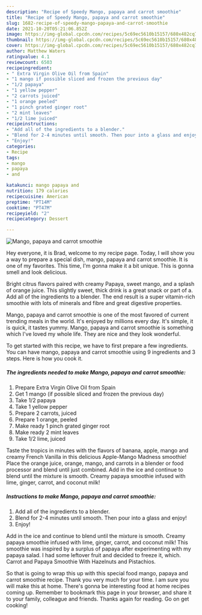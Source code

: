 ```yaml
---
description: "Recipe of Speedy Mango, papaya and carrot smoothie"
title: "Recipe of Speedy Mango, papaya and carrot smoothie"
slug: 1682-recipe-of-speedy-mango-papaya-and-carrot-smoothie
date: 2021-10-20T05:21:06.852Z
image: https://img-global.cpcdn.com/recipes/5c69ec5610b15157/680x482cq70/mango-papaya-and-carrot-smoothie-recipe-main-photo.jpg
thumbnail: https://img-global.cpcdn.com/recipes/5c69ec5610b15157/680x482cq70/mango-papaya-and-carrot-smoothie-recipe-main-photo.jpg
cover: https://img-global.cpcdn.com/recipes/5c69ec5610b15157/680x482cq70/mango-papaya-and-carrot-smoothie-recipe-main-photo.jpg
author: Matthew Waters
ratingvalue: 4.1
reviewcount: 6503
recipeingredient:
- " Extra Virgin Olive Oil from Spain"
- "1 mango if possible sliced and frozen the previous day"
- "1/2 papaya"
- "1 yellow pepper"
- "2 carrots juiced"
- "1 orange peeled"
- "1 pinch grated ginger root"
- "2 mint leaves"
- "1/2 lime juiced"
recipeinstructions:
- "Add all of the ingredients to a blender."
- "Blend for 2-4 minutes until smooth. Then pour into a glass and enjoy!"
- "Enjoy!"
categories:
- Recipe
tags:
- mango
- papaya
- and

katakunci: mango papaya and 
nutrition: 179 calories
recipecuisine: American
preptime: "PT14M"
cooktime: "PT47M"
recipeyield: "2"
recipecategory: Dessert

---
```



![Mango, papaya and carrot smoothie](https://img-global.cpcdn.com/recipes/5c69ec5610b15157/680x482cq70/mango-papaya-and-carrot-smoothie-recipe-main-photo.jpg)

Hey everyone, it is Brad, welcome to my recipe page. Today, I will show you a way to prepare a special dish, mango, papaya and carrot smoothie. It is one of my favorites. This time, I'm gonna make it a bit unique. This is gonna smell and look delicious.

Bright citrus flavors paired with creamy Papaya, sweet mango, and a splash of orange juice. This slightly sweet, thick drink is a great snack or part of a. Add all of the ingredients to a blender. The end result is a super vitamin-rich smoothie with lots of minerals and fibre and great digestive properties.

Mango, papaya and carrot smoothie is one of the most favored of current trending meals in the world. It's enjoyed by millions every day. It's simple, it is quick, it tastes yummy. Mango, papaya and carrot smoothie is something which I've loved my whole life. They are nice and they look wonderful.


To get started with this recipe, we have to first prepare a few ingredients. You can have mango, papaya and carrot smoothie using 9 ingredients and 3 steps. Here is how you cook it.

<!--inarticleads1-->

##### The ingredients needed to make Mango, papaya and carrot smoothie:

1. Prepare  Extra Virgin Olive Oil from Spain
1. Get 1 mango (if possible sliced and frozen the previous day)
1. Take 1/2 papaya
1. Take 1 yellow pepper
1. Prepare 2 carrots, juiced
1. Prepare 1 orange, peeled
1. Make ready 1 pinch grated ginger root
1. Make ready 2 mint leaves
1. Take 1/2 lime, juiced


Taste the tropics in minutes with the flavors of banana, apple, mango and creamy French Vanilla in this delicious Apple-Mango Madness smoothie! Place the orange juice, orange, mango, and carrots in a blender or food processor and blend until just combined. Add in the ice and continue to blend until the mixture is smooth. Creamy papaya smoothie infused with lime, ginger, carrot, and coconut milk! 

<!--inarticleads2-->

##### Instructions to make Mango, papaya and carrot smoothie:

1. Add all of the ingredients to a blender.
1. Blend for 2-4 minutes until smooth. Then pour into a glass and enjoy!
1. Enjoy!


Add in the ice and continue to blend until the mixture is smooth. Creamy papaya smoothie infused with lime, ginger, carrot, and coconut milk! This smoothie was inspired by a surplus of papaya after experimenting with my papaya salad. I had some leftover fruit and decided to freeze it, which. Carrot and Papaya Smoothie With Hazelnuts and Pistachios. 

So that is going to wrap this up with this special food mango, papaya and carrot smoothie recipe. Thank you very much for your time. I am sure you will make this at home. There's gonna be interesting food at home recipes coming up. Remember to bookmark this page in your browser, and share it to your family, colleague and friends. Thanks again for reading. Go on get cooking!
